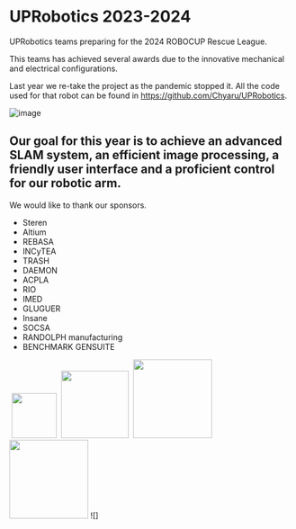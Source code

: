 # UPRobotics 2023-2024
UPRobotics teams preparing for the 2024 ROBOCUP Rescue League. 

This teams has achieved several awards due to the innovative mechanical and electrical configurations. 

Last year we re-take the project as the pandemic stopped it. All the code used for that robot can be found in https://github.com/Chyaru/UPRobotics.

![image](https://github.com/UPRobotics/2023-2024/assets/82061637/4f4082cc-dbc3-418a-af97-b23f91da19a8)

## Our goal for this year is to achieve an advanced SLAM system, an efficient image processing, a friendly user interface and a proficient control for our robotic arm. 

We would like to thank our sponsors. 

*  Steren
*  Altium
*  REBASA
*  INCyTEA
*  TRASH
*  DAEMON
*  ACPLA
*  RIO
*  IMED
*  GLUGUER
*  Insane
*  SOCSA
*  RANDOLPH manufacturing
*  BENCHMARK GENSUITE

![]() <img src="https://github.com/UPRobotics/2023-2024/assets/82061637/0da72fed-9bec-4462-8ed1-879c146f39f4" width="80">
![]() <img src="https://github.com/UPRobotics/2023-2024/assets/82061637/a95bf983-cbb2-4a71-a77b-e5852bf1b084" width="120">
![]() <img src="https://github.com/UPRobotics/2023-2024/assets/82061637/b57a0895-727f-474a-a67f-9afda799f749" width="140">
![]() <img src="image.png" width="140" text="https://www.instagram.com/imedags"/>
![]


  

  


